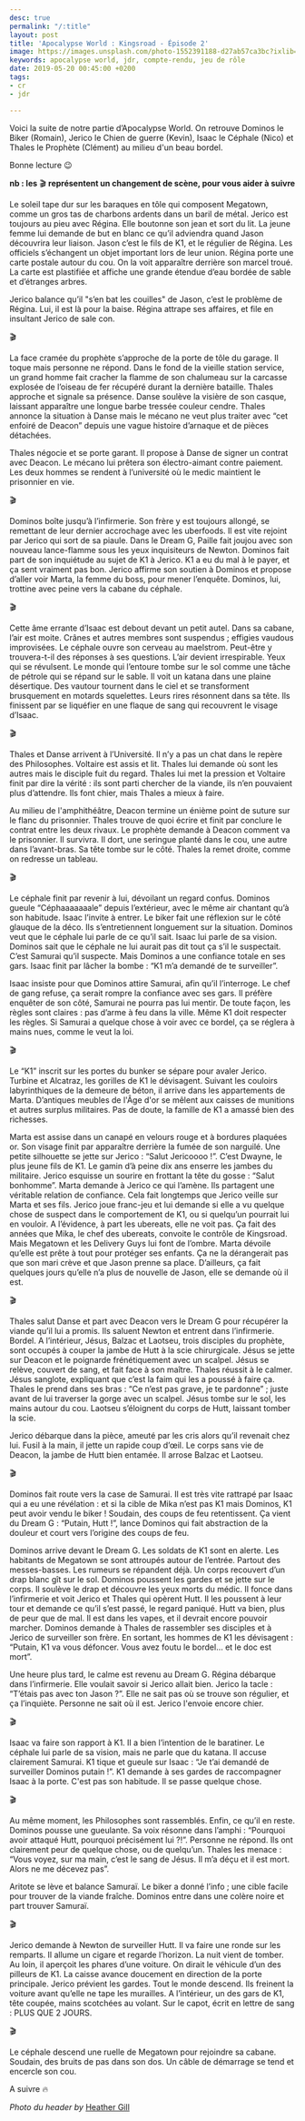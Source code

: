 ```yaml
---
desc: true
permalink: "/:title"
layout: post
title: 'Apocalypse World : Kingsroad - Épisode 2'
image: https://images.unsplash.com/photo-1552391188-d27ab57ca3bc?ixlib=rb-1.2.1&ixid=eyJhcHBfaWQiOjEyMDd9&auto=format&fit=crop&w=1050&q=80
keywords: apocalypse world, jdr, compte-rendu, jeu de rôle
date: 2019-05-20 00:45:00 +0200
tags:
- cr
- jdr

---
```

Voici la suite de notre partie d’Apocalypse World. On retrouve Dominos le Biker (Romain), Jerico le Chien de guerre (Kevin), Isaac le Céphale (Nico) et Thales le Prophète (Clément) au milieu d'un beau bordel.

Bonne lecture 😉

**nb : les** 🎬 **représentent un changement de scène, pour vous aider à suivre**

Le soleil tape dur sur les baraques en tôle qui composent Megatown, comme un gros tas de charbons ardents dans un baril de métal. Jerico est toujours au pieu avec Régina. Elle boutonne son jean et sort du lit. La jeune femme lui demande de but en blanc ce qu’il adviendra quand Jason découvrira leur liaison. Jason c’est le fils de K1, et le régulier de Régina. Les officiels s’échangent un objet important lors de leur union. Régina porte une carte postale autour du cou. On la voit apparaître derrière son marcel troué. La carte est plastifiée et affiche une grande étendue d’eau bordée de sable et d’étranges arbres.

Jerico balance qu’il "s’en bat les couilles" de Jason, c’est le problème de Régina. Lui, il est là pour la baise. Régina attrape ses affaires, et file en insultant Jerico de sale con.

🎬

La face cramée du prophète s’approche de la porte de tôle du garage. Il toque mais personne ne répond. Dans le fond de la vieille station service, un grand homme fait cracher la flamme de son chalumeau sur la carcasse explosée de l’oiseau de fer récupéré durant la dernière bataille. Thales approche et signale sa présence. Danse soulève la visière de son casque, laissant apparaître une longue barbe tressée couleur cendre. Thales annonce la situation à Danse mais le mécano ne veut plus traiter avec “cet enfoiré de Deacon” depuis une vague histoire d’arnaque et de pièces détachées.

Thales négocie et se porte garant. Il propose à Danse de signer un contrat avec Deacon. Le mécano lui prêtera son électro-aimant contre paiement. Les deux hommes se rendent à l’université où le medic maintient le prisonnier en vie.

🎬

Dominos boîte jusqu’à l’infirmerie. Son frère y est toujours allongé, se remettant de leur dernier accrochage avec les uberfoods. Il est vite rejoint par Jerico qui sort de sa piaule. Dans le Dream G, Paille fait joujou avec son nouveau lance-flamme sous les yeux inquisiteurs de Newton. Dominos fait part de son inquiétude au sujet de K1 à Jerico. K1 a eu du mal à le payer, et ça sent vraiment pas bon. Jerico affirme son soutien à Dominos et propose d’aller voir Marta, la femme du boss, pour mener l’enquête. Dominos, lui, trottine avec peine vers la cabane du céphale.

🎬

Cette âme errante d’Isaac est debout devant un petit autel. Dans sa cabane, l’air est moite. Crânes et autres membres sont suspendus ; effigies vaudous improvisées. Le céphale ouvre son cerveau au maelstrom. Peut-être y trouvera-t-il des réponses à ses questions. L’air devient irrespirable. Yeux qui se révulsent. Le monde qui l’entoure tombe sur le sol comme une tâche de pétrole qui se répand sur le sable. Il voit un katana dans une plaine désertique. Des vautour tournent dans le ciel et se transforment brusquement en motards squelettes. Leurs rires résonnent dans sa tête. Ils finissent par se liquéfier en une flaque de sang qui recouvrent le visage d’Isaac.

🎬

Thales et Danse arrivent à l’Université. Il n’y a pas un chat dans le repère des Philosophes. Voltaire est assis et lit. Thales lui demande où sont les autres mais le disciple fuit du regard. Thales lui met la pression et Voltaire finit par dire la vérité : ils sont parti chercher de la viande, ils n’en pouvaient plus d’attendre. Ils font chier, mais Thales a mieux à faire.

Au milieu de l'amphithéâtre, Deacon termine un énième point de suture sur le flanc du prisonnier. Thales trouve de quoi écrire et finit par conclure le contrat entre les deux rivaux. Le prophète demande à Deacon comment va le prisonnier. Il survivra. Il dort, une seringue planté dans le cou, une autre dans l’avant-bras. Sa tête tombe sur le côté. Thales la remet droite, comme on redresse un tableau.

🎬

Le céphale finit par revenir à lui, dévoilant un regard confus. Dominos gueule “Céphaaaaaaale” depuis l’extérieur, avec le même air chantant qu’à son habitude. Isaac l’invite à entrer. Le biker fait une réflexion sur le côté glauque de la déco. Ils s’entretiennent longuement sur la situation. Dominos veut que le céphale lui parle de ce qu’il sait. Isaac lui parle de sa vision. Dominos sait que le céphale ne lui aurait pas dit tout ça s’il le suspectait. C’est Samurai qu’il suspecte. Mais Dominos a une confiance totale en ses gars. Isaac finit par lâcher la bombe : “K1 m’a demandé de te surveiller”.

Isaac insiste pour que Dominos attire Samurai, afin qu’il l’interroge. Le chef de gang refuse, ça serait rompre la confiance avec ses gars. Il préfère enquêter de son côté, Samurai ne pourra pas lui mentir. De toute façon, les règles sont claires : pas d’arme à feu dans la ville. Même K1 doit respecter les règles. Si Samurai a quelque chose à voir avec ce bordel, ça se réglera à mains nues, comme le veut la loi.

🎬

Le “K1” inscrit sur les portes du bunker se sépare pour avaler Jerico. Turbine et Alcatraz, les gorilles de K1 le dévisagent. Suivant les couloirs labyrinthiques de la demeure de béton, il arrive dans les appartements de Marta. D’antiques meubles de l'Âge d'or se mêlent aux caisses de munitions et autres surplus militaires. Pas de doute, la famille de K1 a amassé bien des richesses.

Marta est assise dans un canapé en velours rouge et à bordures plaquées or. Son visage finit par apparaître derrière la fumée de son narguilé. Une petite silhouette se jette sur Jerico : “Salut Jericoooo !”. C’est Dwayne, le plus jeune fils de K1. Le gamin d’à peine dix ans enserre les jambes du militaire. Jerico esquisse un sourire en frottant la tête du gosse : “Salut bonhomme”. Marta demande à Jerico ce qui l’amène. Ils partagent une véritable relation de confiance. Cela fait longtemps que Jerico veille sur Marta et ses fils. Jerico joue franc-jeu et lui demande si elle a vu quelque chose de suspect dans le comportement de K1, ou si quelqu’un pourrait lui en vouloir. A l’évidence, à part les ubereats, elle ne voit pas. Ça fait des années que Mika, le chef des ubereats, convoite le contrôle de Kingsroad. Mais Megatown et les Delivery Guys lui font de l’ombre. Marta dévoile qu’elle est prête à tout pour protéger ses enfants. Ça ne la dérangerait pas que son mari crève et que Jason prenne sa place. D’ailleurs, ça fait quelques jours qu’elle n’a plus de nouvelle de Jason, elle se demande où il est.

🎬

Thales salut Danse et part avec Deacon vers le Dream G pour récupérer la viande qu’il lui a promis. Ils saluent Newton et entrent dans l’infirmerie. Bordel. A l’intérieur, Jésus, Balzac et Laotseu, trois disciples du prophète, sont occupés à couper la jambe de Hutt à la scie chirurgicale. Jésus se jette sur Deacon et le poignarde frénétiquement avec un scalpel. Jésus se relève, couvert de sang, et fait face à son maître. Thales réussit à le calmer. Jésus sanglote, expliquant que c’est la faim qui les a poussé à faire ça. Thales le prend dans ses bras : “Ce n’est pas grave, je te pardonne” ; juste avant de lui traverser la gorge avec un scalpel. Jésus tombe sur le sol, les mains autour du cou. Laotseu s’éloignent du corps de Hutt, laissant tomber la scie.

Jerico débarque dans la pièce, ameuté par les cris alors qu’il revenait chez lui. Fusil à la main, il jette un rapide coup d’œil. Le corps sans vie de Deacon, la jambe de Hutt bien entamée. Il arrose Balzac et Laotseu.

🎬

Dominos fait route vers la case de Samurai. Il est très vite rattrapé par Isaac qui a eu une révélation : et si la cible de Mika n’est pas K1 mais Dominos, K1 peut avoir vendu le biker ! Soudain, des coups de feu retentissent. Ça vient du Dream G : “Putain, Hutt !”, lance Dominos qui fait abstraction de la douleur et court vers l’origine des coups de feu.

Dominos arrive devant le Dream G. Les soldats de K1 sont en alerte. Les habitants de Megatown se sont attroupés autour de l’entrée. Partout des messes-basses. Les rumeurs se répandent déjà. Un corps recouvert d’un drap blanc gît sur le sol. Dominos poussent les gardes et se jette sur le corps. Il soulève le drap et découvre les yeux morts du médic. Il fonce dans l’infirmerie et voit Jerico et Thales qui opèrent Hutt. Il les poussent à leur tour et demande ce qu’il s’est passé, le regard paniqué. Hutt va bien, plus de peur que de mal. Il est dans les vapes, et il devrait encore pouvoir marcher. Dominos demande à Thales de rassembler ses disciples et à Jerico de surveiller son frère. En sortant, les hommes de K1 les dévisagent : “Putain, K1 va vous défoncer. Vous avez foutu le bordel… et le doc est mort”.

Une heure plus tard, le calme est revenu au Dream G. Régina débarque dans l’infirmerie. Elle voulait savoir si Jerico allait bien. Jerico la tacle : “T’étais pas avec ton Jason ?”. Elle ne sait pas où se trouve son régulier, et ça l’inquiète. Personne ne sait où il est. Jerico l'envoie encore chier.

🎬

Isaac va faire son rapport à K1. Il a bien l’intention de le baratiner. Le céphale lui parle de sa vision, mais ne parle que du katana. Il accuse clairement Samurai. K1 tique et gueule sur Isaac : “Je t’ai demandé de surveiller Dominos putain !”. K1 demande à ses gardes de raccompagner Isaac à la porte. C'est pas son habitude. Il se passe quelque chose.

🎬

Au même moment, les Philosophes sont rassemblés. Enfin, ce qu’il en reste. Dominos pousse une gueulante. Sa voix résonne dans l’amphi : “Pourquoi avoir attaqué Hutt, pourquoi précisément lui ?!”. Personne ne répond. Ils ont clairement peur de quelque chose, ou de quelqu’un. Thales les menace : “Vous voyez, sur ma main, c’est le sang de Jésus. Il m’a déçu et il est mort. Alors ne me décevez pas”.

Aritote se lève et balance Samuraï. Le biker a donné l’info ; une cible facile pour trouver de la viande fraîche. Dominos entre dans une colère noire et part trouver Samuraï.

🎬

Jerico demande à Newton de surveiller Hutt. Il va faire une ronde sur les remparts. Il allume un cigare et regarde l’horizon. La nuit vient de tomber. Au loin, il aperçoit les phares d’une voiture. On dirait le véhicule d’un des pilleurs de K1. La caisse avance doucement en direction de la porte principale. Jerico prévient les gardes. Tout le monde descend. Ils freinent la voiture avant qu’elle ne tape les murailles. A l’intérieur, un des gars de K1, tête coupée, mains scotchées au volant. Sur le capot, écrit en lettre de sang : PLUS QUE 2 JOURS.

🎬

Le céphale descend une ruelle de Megatown pour rejoindre sa cabane. Soudain, des bruits de pas dans son dos. Un câble de démarrage se tend et encercle son cou.

A suivre 🔥

_Photo du header by_ [Heather Gill](https://unsplash.com/@heathergill)